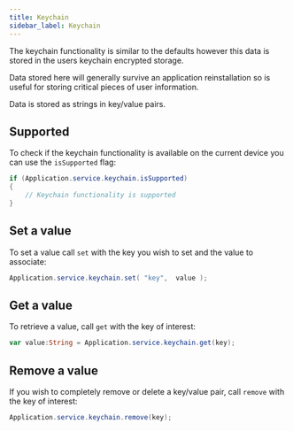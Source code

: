 ```yaml
---
title: Keychain
sidebar_label: Keychain
---
```


The keychain functionality is similar to the defaults however this data is stored in the users keychain encrypted storage.

Data stored here will generally survive an application reinstallation so is useful for storing critical pieces of user information.

Data is stored as strings in key/value pairs.


## Supported

To check if the keychain functionality is available on the current device you can use the `isSupported` flag:


```actionscript
if (Application.service.keychain.isSupported)
{
    // Keychain functionality is supported 
}
```


## Set a value

To set a value call `set` with the key you wish to set and the value to associate:


```actionscript
Application.service.keychain.set( "key",  value );
```


## Get a value

To retrieve a value, call `get` with the key of interest:


```actionscript
var value:String = Application.service.keychain.get(key);
```			



## Remove a value

If you wish to completely remove or delete a key/value pair, call `remove` with the key of interest: 

```actionscript
Application.service.keychain.remove(key);
```


